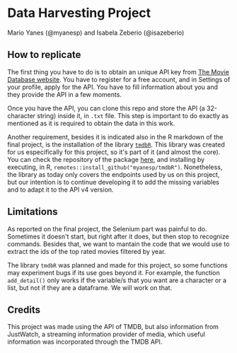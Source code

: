 # Data Harvesting Project
Mario Yanes (@myanesp) and Isabela Zeberio (@isazeberio)

## How to replicate

The first thing you have to do is to obtain an unique API key from [The Movie Database website](https://www.themoviedb.org/).
You have to register for a free account, and in Settings of your profile, apply for the API. You have to fill information about you and they provide the API in a few moments. 

Once you have the API, you can clone this repo and store the API (a 32-character string) inside it, in `.txt` file. This step is important
to do exactly as mentioned as it is required to obtain the data in this work.

Another requirement, besides it is indicated also in the R markdown of the final project, is the installation of the library [`tmdbR`](https://github.com/myanesp/tmdbR).
This library was created for us especifically for this project, so it's part of it (and almost the core). You can check the repository of the package [here](https://github.com/myanesp/tmdbR), and installing by executing, in R, `remotes::install_github("myanesp/tmdbR")`. Nonetheless, the library as today only covers the endpoints used by us on this project, but our intention is to continue developing it to add the missing variables and to adapt it to the API v4 version.  

## Limitations
As reported on the final project, the Selenium part was painful to do. Sometimes it doesn't start, but right after it does, but then stop to recognize commands. Besides that, we want to mantain the code that we would use to extract the ids of the top rated movies filtered by year.

The library `tmdbR` was planned and made for this project, so some functions may experiment bugs if its use goes beyond it. For example, the function `add_detail()` only works if the variable/s that you want are a character or a list, but not if they are a dataframe. We will work on that.

## Credits
This project was made using the API of TMDB, but also information from JustWatch, a streaming information provider of media, which useful information was incorporated through the TMDB API.
